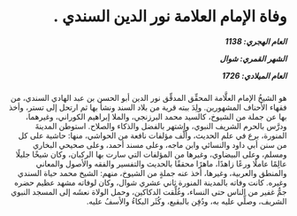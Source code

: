 <h1 dir="rtl">وفاة الإمام العلامة نور الدين السندي .</h1>

<h5 dir="rtl">العام الهجري:  1138

الشهر القمري: شوال

العام الميلادي: 1726</h5>

<p dir="rtl">هو الشيخُ الإمام العلَّامة المحقِّق المدقِّق نور الدين أبو الحسن بن عبد الهادي السندي، من فقهاء الأحناف المشهورين. ولِدَ ببته قرية من بلاد السند ونشأ بها ثم ارتحل إلى تستر، وأخذ بها عن جملة من الشيوخ، كالسيد محمد البرزنجي، والملا إبراهيم الكوراني، وغيرهما، ودرَّس بالحرم الشريف النبوي، واشتهر بالفضل والذكاء والصلاح. استوطن المدينةَ المنورة، برع في علم الحديث، وألَّف مؤلفات نافعة من الحواشي، منها: حاشية على كل من سنن أبي داود والنسائي وابن ماجه، وعلى مسند أحمد، وعلى صحيحي البخاري ومسلم، وعلى البيضاوي، وغيرها من المؤلفات التي سارت بها الركبان، وكان شيخًا جليلًا عالِمًا عاملًا ورعًا زاهدًا، ماهرًا محققًا بالحديث والتفسير والفقه والأصول والمعاني والمنطق والعربية، وغيرها، أخذ عنه جملةٍ من الشيوخ، منهم: الشيخ محمد حياة السندي وغيره. كانت وفاته بالمدينة المنورة ثاني عشري شوال، وكان لوفاته مشهد عظيم حضره جمٌّ غفير من الناس حتى النساء، وغُلِّقت الدكاكين، وحمل الولاة نعشَه إلى المسجد النبوي الشريف، وصلِّي عليه به، ودُفِن بالبقيع، وكُثَر البكاءُ والأسفُ عليه.</p></br>
